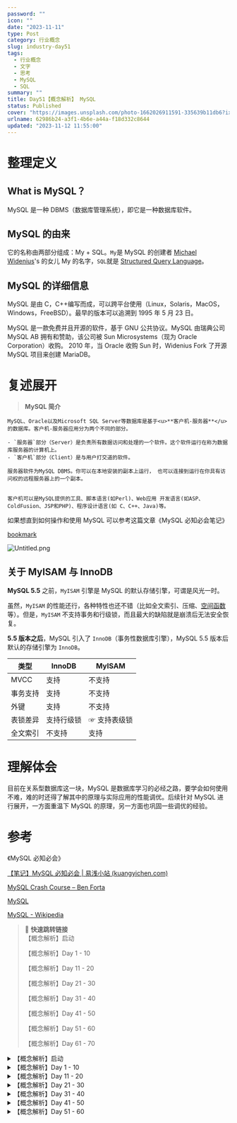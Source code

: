 ```yaml
---
password: ""
icon: ""
date: "2023-11-11"
type: Post
category: 行业概念
slug: industry-day51
tags:
  - 行业概念
  - 文字
  - 思考
  - MySQL
  - SQL
summary: ""
title: Day51【概念解析】 MySQL
status: Published
cover: "https://images.unsplash.com/photo-1662026911591-335639b11db6?ixlib=rb-4.0.3&q=85&fm=jpg&crop=entropy&cs=srgb"
urlname: 62986b24-a3f1-4b6e-a44a-f18d332c8644
updated: "2023-11-12 11:55:00"
---
```


# 整理定义

## What is MySQL？

MySQL 是一种 DBMS（数据库管理系统），即它是一种数据库软件。

## MySQL 的由来

它的名称由两部分组成：My + SQL。`My`是 MySQL 的创建者 [Michael Widenius](https://en.wikipedia.org/wiki/Michael_Widenius)'s 的女儿 My 的名字，`SQL`就是 [Structured Query Language](https://en.wikipedia.org/wiki/Structured_Query_Language)。

## MySQL 的详细信息

MySQL 是由 C，C++编写而成，可以跨平台使用（Linux，Solaris，MacOS，Windows，FreeBSD）。最早的版本可以追溯到 1995 年 5 月 23 日。

MySQL 是一款免费并且开源的软件，基于 GNU 公共协议。MySQL 由瑞典公司 MySQL AB 拥有和赞助，该公司被 Sun Microsystems（现为 Oracle Corporation）收购。 2010 年，当 Oracle 收购 Sun 时，Widenius Fork 了开源 MySQL 项目来创建 MariaDB。

# 复述展开

> **MySQL 简介**

    MySQL、Oracle以及Microsoft SQL Server等数据库是基于<u>**客户机-服务器**</u>的数据库。客户机-服务器应用分为两个不同的部分。

    - `服务器`部分（Server）是负责所有数据访问和处理的一个软件。这个软件运行在称为数据库服务器的计算机上。
    - `客户机`部分（Client）是与用户打交道的软件。

    服务器软件为MySQL DBMS。你可以在本地安装的副本上运行， 也可以连接到运行在你具有访问权的远程服务器上的一个副本。


    客户机可以是MySQL提供的工具、脚本语言(如Perl)、Web应用 开发语言(如ASP、ColdFusion、JSP和PHP)、程序设计语言(如 C、C++、Java)等。

如果想直到如何操作和使用 MySQL 可以参考这篇文章《MySQL 必知必会笔记》

[bookmark](https://kuangyichen.com/article/mysql-crash-course)

![Untitled.png](https://prod-files-secure.s3.us-west-2.amazonaws.com/dea38628-64dc-40fd-8d17-2efa87e3d554/f2381ed0-d3d2-4df4-b1d1-bda08b394e9b/Untitled.png?X-Amz-Algorithm=AWS4-HMAC-SHA256&X-Amz-Content-Sha256=UNSIGNED-PAYLOAD&X-Amz-Credential=AKIAT73L2G45HZZMZUHI%2F20231121%2Fus-west-2%2Fs3%2Faws4_request&X-Amz-Date=20231121T120344Z&X-Amz-Expires=3600&X-Amz-Signature=3ee18ffa1179ee94700eefc7993a9d002d0fe29a0997aecc523eb534f342dc66&X-Amz-SignedHeaders=host&x-id=GetObject)

## 关于 MyISAM 与 InnoDB

**MySQL 5.5** 之前，`MyISAM` 引擎是 MySQL 的默认存储引擎，可谓是风光一时。

虽然，`MyISAM` 的性能还行，各种特性也还不错（比如全文索引、压缩、[空间函数](https://www.zhihu.com/search?q=%E7%A9%BA%E9%97%B4%E5%87%BD%E6%95%B0&search_source=Entity&hybrid_search_source=Entity&hybrid_search_extra=%7B%22sourceType%22%3A%22answer%22%2C%22sourceId%22%3A2419920557%7D)等）。但是，`MyISAM` 不支持事务和行级锁，而且最大的缺陷就是崩溃后无法安全恢复。

**5.5 版本之后**，MySQL 引入了 `InnoDB`（事务性数据库引擎），MySQL 5.5 版本后默认的存储引擎为 `InnoDB`。

| 类型     | InnoDB     | MyISAM       |
| -------- | ---------- | ------------ |
| MVCC     | 支持       | 不支持       |
| 事务支持 | 支持       | 不支持       |
| 外键     | 支持       | 不支持       |
| 表锁差异 | 支持行级锁 | ☞ 支持表级锁 |
| 全文索引 | 不支持     | 支持         |

# 理解体会

目前在关系型数据库这一块，MySQL 是数据库学习的必经之路，要学会如何使用不难，难的时还得了解其中的原理与实际应用的性能调优。后续针对 MySQL 进行展开，一方面重温下 MySQL 的原理，另一方面也巩固一些调优的经验。

# 参考

《MySQL 必知必会》

[【笔记】MySQL 必知必会 | 易浅小站 (kuangyichen.com)](https://kuangyichen.com/article/mysql-crash-course)

[MySQL Crash Course – Ben Forta](https://forta.com/books/0672327120/)

[MySQL](https://www.mysql.com/cn/)

[MySQL - Wikipedia](https://en.wikipedia.org/wiki/MySQL)

> 📌 **快速跳转链接**  
> 【概念解析】启动
>
> 【概念解析】Day 1 - 10
>
> 【概念解析】Day 11 - 20
>
> 【概念解析】Day 21 - 30
>
> 【概念解析】Day 31 - 40
>
> 【概念解析】Day 41 - 50
>
> 【概念解析】Day 51 - 60
>
> 【概念解析】Day 61 - 70

<details>
<summary>【概念解析】启动</summary>

[bookmark](https://kuangyichen.com/article/industry)

[bookmark](https://kuangyichen.com/article/start-industry-100-words)

</details>

<details>
<summary>【概念解析】Day 1 - 10</summary>

[bookmark](https://kuangyichen.com/article/industry-day1)

[bookmark](https://kuangyichen.com/article/industry-day2)

[bookmark](https://kuangyichen.com/article/industry-day3)

[bookmark](https://kuangyichen.com/article/industry-day4)

[bookmark](https://kuangyichen.com/article/industry-day5)

[bookmark](https://kuangyichen.com/article/industry-day6)

[bookmark](https://kuangyichen.com/article/industry-day7)

[bookmark](https://kuangyichen.com/article/industry-day8)

[bookmark](https://kuangyichen.com/article/industry-day9)

[bookmark](https://kuangyichen.com/article/industry-day10)

</details>

<details>
<summary>【概念解析】Day 11 - 20</summary>

[bookmark](https://kuangyichen.com/article/industry-day11)

[bookmark](https://kuangyichen.com/article/industry-day12)

[bookmark](https://kuangyichen.com/article/industry-day13)

[bookmark](https://kuangyichen.com/article/industry-day14)

[bookmark](https://kuangyichen.com/article/industry-day15)

[bookmark](https://kuangyichen.com/article/industry-day16)

[bookmark](https://kuangyichen.com/article/industry-day17)

[bookmark](https://kuangyichen.com/article/industry-day18)

[bookmark](https://kuangyichen.com/article/industry-day19)

[bookmark](https://kuangyichen.com/article/industry-day20)

</details>

<details>
<summary>【概念解析】Day 21 - 30</summary>

[bookmark](https://kuangyichen.com/article/industry-day21)

[bookmark](https://kuangyichen.com/article/industry-day22)

[bookmark](https://kuangyichen.com/article/industry-day23)

[bookmark](https://kuangyichen.com/article/industry-day24)

[bookmark](https://kuangyichen.com/article/industry-day25)

[bookmark](https://kuangyichen.com/article/industry-day26)

[bookmark](https://kuangyichen.com/article/industry-day27)

[bookmark](https://kuangyichen.com/article/industry-day28)

[bookmark](https://kuangyichen.com/article/industry-day29)

[bookmark](https://kuangyichen.com/article/industry-day30)

</details>

<details>
<summary>【概念解析】Day 31 - 40</summary>

[bookmark](https://kuangyichen.com/article/industry-day31)

[bookmark](https://kuangyichen.com/article/industry-day32)

[bookmark](https://kuangyichen.com/article/industry-day33)

[bookmark](https://kuangyichen.com/article/industry-day34)

[bookmark](https://kuangyichen.com/article/industry-day35)

[bookmark](https://kuangyichen.com/article/industry-day36)

[bookmark](https://kuangyichen.com/article/industry-day37)

[bookmark](https://kuangyichen.com/article/industry-day38)

[bookmark](https://kuangyichen.com/article/industry-day39)

[bookmark](https://kuangyichen.com/article/industry-day40)

</details>

<details>
<summary>【概念解析】Day 41 - 50</summary>

[bookmark](https://kuangyichen.com/article/industry-day41)

[bookmark](https://kuangyichen.com/article/industry-day42)

[bookmark](https://kuangyichen.com/article/industry-day43)

[bookmark](https://kuangyichen.com/article/industry-day44)

[bookmark](https://kuangyichen.com/article/industry-day45)

[bookmark](https://kuangyichen.com/article/industry-day46)

[bookmark](https://kuangyichen.com/article/industry-day47)

[bookmark](https://kuangyichen.com/article/industry-day48)

[bookmark](https://kuangyichen.com/article/industry-day49)

[bookmark](https://kuangyichen.com/article/industry-day50)

</details>

<details>
<summary>【概念解析】Day 51 - 60</summary>

[bookmark](https://kuangyichen.com/article/industry-day51)

[bookmark](https://kuangyichen.com/article/industry-day52)

[bookmark](https://kuangyichen.com/article/industry-day53)

[bookmark](https://kuangyichen.com/article/industry-day54)

[bookmark](https://kuangyichen.com/article/industry-day55)

[bookmark](https://kuangyichen.com/article/industry-day56)

[bookmark](https://kuangyichen.com/article/industry-day57)

[bookmark](https://kuangyichen.com/article/industry-day58)

[bookmark](https://kuangyichen.com/article/industry-day59)

</details>
